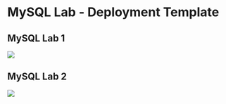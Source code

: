 # MySQL Lab - Deployment Template

## MySQL Lab 1

<a href="https://portal.azure.com/#create/Microsoft.Template/uri/https%3A%2F%2Fraw.githubusercontent.com%2Fazureossd%2Farm-templates-mysql%2Fmaster%2Fmysql-1.json" target="_blank">
    <img src="https://aka.ms/deploytoazurebutton"/>
</a>

## MySQL Lab 2

<a href="https://portal.azure.com/#create/Microsoft.Template/uri/https%3A%2F%2Fraw.githubusercontent.com%2Fazureossd%2Farm-templates-mysql%2Fmaster%2Fmysql-2.json" target="_blank">
    <img src="https://aka.ms/deploytoazurebutton"/>
</a>
